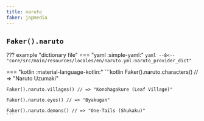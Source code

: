 ```yaml
---
title: naruto
faker: japmedia
---
```


## `Faker().naruto`

??? example "dictionary file"
    === "yaml :simple-yaml:"
        ```yaml
        --8<-- "core/src/main/resources/locales/en/naruto.yml:naruto_provider_dict"
        ```

=== "kotlin :material-language-kotlin:"
    ```kotlin
    Faker().naruto.characters() // => "Naruto Uzumaki"

    Faker().naruto.villages() // => "Konohagakure (Leaf Village)"

    Faker().naruto.eyes() // => "Byakugan"

    Faker().naruto.demons() // => "One-Tails (Shukaku)"
    ```
